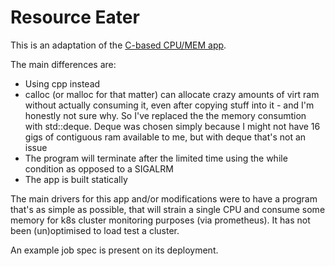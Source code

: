 # Resource Eater

This is an adaptation of the [C-based CPU/MEM app](https://electronproton.com/cpu-mem-load-test/).

The main differences are:

- Using cpp instead
- calloc (or malloc for that matter) can allocate crazy amounts of virt ram without actually consuming it, even after copying stuff into it - and I'm honestly not sure why. So I've replaced the the memory consumtion with std::deque. Deque was chosen simply because I might not have 16 gigs of contiguous ram available to me, but with deque that's not an issue
- The program will terminate after the limited time using the while condition as opposed to a SIGALRM
- The app is built statically

The main drivers for this app and/or modifications were to have a program that's as simple as possible, that will strain a single CPU and consume some memory for k8s cluster monitoring purposes (via prometheus). It has not been (un)optimised to load test a cluster.

An example job spec is present on its deployment.
